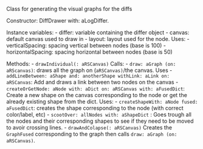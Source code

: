 Class for generating the visual graphs for the diffs

Constructor: DiffDrawer with: aLogDiffer.

Instance variables:
	- differ: variable containing the differ object
	- canvas: default canvas used to draw in 
	- layout: layout used for the node. Uses:
		- verticalSpacing: spacing vertical between nodes (base is 100)
		- horizontalSpacing: spacing horizontal between nodes (base is 50)
		
Methods:
	- `drawIndividual(: aRSCanvas)`  Calls:
		- `draw: aGraph (on: aRScanvas)`: draws all the graph on (`aRSCanvas)`/the canvas. Uses
			- `addLineBetween: aShape and: anotherShape withLink: aLink on: aRSCanvas`: Add and draws a link between two nodes on the canvas
			- `createOrGetNode: aNode with: aDict on: aRSCanvas with: aFusedDict`: Create a new shape on the canvas corresponding to the node or get the already existing shape from the dict. Uses:
				- `createShapeWith: aNode fused: aFusedDict`: creates the shape corresponding to the node (with correct color/label, etc)
			- `scootOver: allNodes with: aShapeDict` : Goes trough all the nodes and their corresponding shapes to see if they need to be moved to avoir crossing lines.
	- `drawAndColapse(: aRSCanvas)` Creates the `GraphFused` corresponding to the graph then calls `draw: aGraph (on: aRSCanvas)`.
	